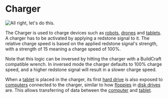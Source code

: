 # Charger

![All right, let's do this.](oredict:oc:charger)

The Charger is used to charge devices such as [robots](robot.md), [drones](../item/drone.md) and [tablets](../item/tablet.md). A charger has to be activated by applying a redstone signal to it. The relative charge speed is based on the applied redstone signal's strength, with a strength of 15 meaning a charge speed of 100%.

Note that this logic can be inversed by hitting the charger with a BuildCraft compatible wrench. In inversed mode the charger defaults to 100% charge speed, and a higher redstone signal will result in a slower charge speed.

When a [tablet](../item/tablet.md) is placed in the charger, its first [hard drive](../item/hdd1.md) is also exposed to [computers](../general/computer.md) connected to the charger, similar to how [floppies](../item/floppy.md) in [disk drives](diskDrive.md) are. This allows transferring of data between the [computer](../general/computer.md) and [tablet](../item/tablet.md).
